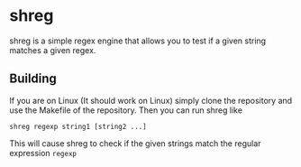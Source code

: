 # shreg

shreg is a simple regex engine that allows you to test if a given string 
matches a given regex.

## Building

If you are on Linux (It should work on Linux) simply clone the repository and
use the Makefile of the repository. 
Then you can run shreg like
```
shreg regexp string1 [string2 ...]
```
This will cause shreg to check if the given strings match the 
regular expression `regexp`
